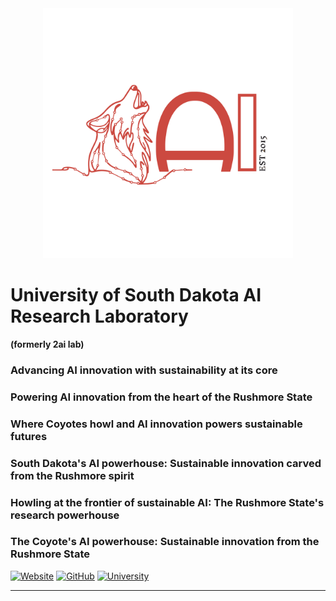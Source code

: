 <div align="center">
  <img src="https://github.com/USD-AI-ResearchLab/.github/raw/main/logo.png" alt="University of South Dakota AI Research Laboratory" width="400">
</div>

# University of South Dakota AI Research Laboratory
**(formerly 2ai lab)**

### Advancing AI innovation with sustainability at its core
### Powering AI innovation from the heart of the Rushmore State
### Where Coyotes howl and AI innovation powers sustainable futures
### South Dakota's AI powerhouse: Sustainable innovation carved from the Rushmore spirit
### Howling at the frontier of sustainable AI: The Rushmore State's research powerhouse
### The Coyote's AI powerhouse: Sustainable innovation from the Rushmore State

[![Website](https://img.shields.io/badge/Website-ai--research--lab.org-blue)](https://www.ai-research-lab.org/)
[![GitHub](https://img.shields.io/badge/GitHub-USD--AI--ResearchLab-lightgrey)](https://github.com/USD-AI-ResearchLab)
[![University](https://img.shields.io/badge/University-South%20Dakota-red)](https://www.usd.edu/)

---
